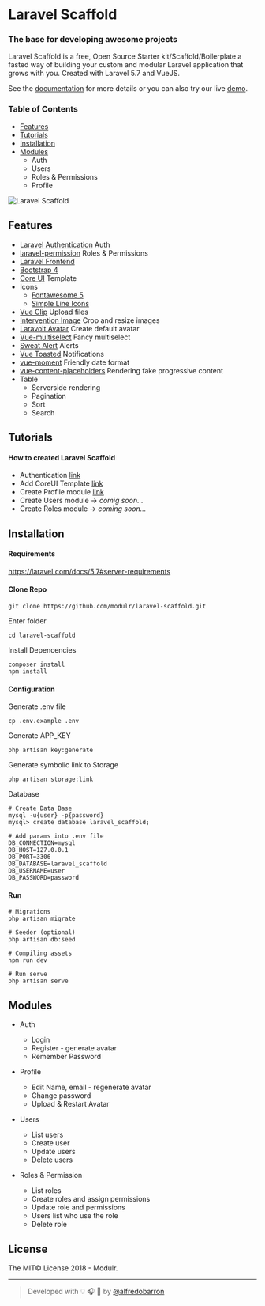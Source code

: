 # Laravel Scaffold

### The base for developing awesome projects

Laravel Scaffold is a free, Open Source Starter kit/Scaffold/Boilerplate a fasted way of building your custom and modular Laravel application that grows with you.
Created with Laravel 5.7 and VueJS.

See the [documentation](http://laravel-scaffold-docs.modulr.io) for more details or you can also try our live [demo](http://laravel-scaffold.modulr.io).


### Table of Contents

- [Features](#features)
- [Tutorials](#tutorials)
- [Installation](#installation)
- [Modules](#modules)
  - Auth
  - Users
  - Roles & Permissions
  - Profile


![Laravel Scaffold](https://github.com/modulr/laravel-scaffold/blob/master/public/img/laravel-scaffold.jpg)


## Features

- [Laravel Authentication](https://laravel.com/docs/5.7/authentication) Auth
- [laravel-permission](https://github.com/spatie/laravel-permission) Roles & Permissions
- [Laravel Frontend](https://laravel.com/docs/5.7/frontend)
- [Bootstrap 4](https://getbootstrap.com/)
- [Core UI](https://coreui.io/) Template
- Icons
    - [Fontawesome 5](https://fontawesome.com/)
    - [Simple Line Icons](https://github.com/thesabbir/simple-line-icons)
- [Vue Clip](https://vueclip.adonisjs.com/) Upload files
- [Intervention Image](http://image.intervention.io/)  Crop and resize images
- [Laravolt Avatar](https://github.com/laravolt/avatar) Create default avatar
- [Vue-multiselect](https://vue-multiselect.js.org/) Fancy multiselect
- [Sweat Alert](https://sweetalert.js.org/) Alerts
- [Vue Toasted](https://shakee93.github.io/vue-toasted/) Notifications
- [vue-moment](https://github.com/brockpetrie/vue-moment#readme) Friendly date format
- [vue-content-placeholders](https://github.com/michalsnik/vue-content-placeholders) Rendering fake progressive content
- Table
    - Serverside rendering
    - Pagination
    - Sort
    - Search


## Tutorials

#### How to created Laravel Scaffold


- Authentication [link](https://link.medium.com/YsYZ4TJ1wR)
- Add CoreUI Template [link](https://link.medium.com/mlq1D5N1wR)
- Create Profile module [link](https://link.medium.com/e8EbuVR1wR)
- Create Users module -> _comig soon..._
- Create Roles module -> _coming soon..._



## Installation


#### Requirements

https://laravel.com/docs/5.7#server-requirements


#### Clone Repo

```
git clone https://github.com/modulr/laravel-scaffold.git
```

Enter folder
```
cd laravel-scaffold
```

Install Depencencies
```
composer install
npm install
```

#### Configuration

Generate .env file
```
cp .env.example .env
```

Generate APP_KEY
```
php artisan key:generate
```

Generate symbolic link to Storage
```
php artisan storage:link
```

Database

```
# Create Data Base
mysql -u{user} -p{password}
mysql> create database laravel_scaffold;
```

```
# Add params into .env file
DB_CONNECTION=mysql
DB_HOST=127.0.0.1
DB_PORT=3306
DB_DATABASE=laravel_scaffold
DB_USERNAME=user
DB_PASSWORD=password
```

#### Run

```
# Migrations
php artisan migrate

# Seeder (optional)
php artisan db:seed

# Compiling assets
npm run dev

# Run serve
php artisan serve
```


## Modules

- Auth
  - Login
  - Register - generate avatar
  - Remember Password

- Profile
  - Edit Name, email - regenerate avatar
  - Change password
  - Upload & Restart Avatar

- Users
    - List users
    - Create user
    - Update users
    - Delete users

- Roles & Permission
    - List roles
    - Create roles and assign permissions
    - Update role and permissions
    - Users list who use the role
    - Delete role


## License

The MIT© License 2018 - Modulr.

---

> Developed with :bulb: :headphones: :beer: by [@alfredobarron](https://github.com/alfredobarron)
